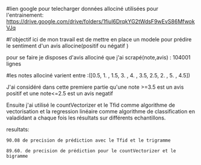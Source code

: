 
#lien google pour telecharger données allociné utilisées pour l'entrainement:
https://drive.google.com/drive/folders/1fiul6DrqkYG2tWdsF9wEvS86MfwokVJq


#l'objectif ici  de mon travail est de mettre en place un modele pour  prédire le sentiment d'un avis allocine(positif ou négatif )

pour se faire je disposes d'avis allociné que j'ai scrapé(note,avis) : 104001 lignes

#les notes allociné varient entre :([0.5, 1. , 1.5, 3. , 4. , 3.5, 2.5, 2. , 5. , 4.5])


J'ai considéré dans cette premiere partie qu'une note >=3.5 est un avis positif et une note<=2.5 est un avis negatif


Ensuite j'ai utilisé le countVectorizer et le Tfid comme algorithme de vectorisation et la regression linéaire comme algorithme de classification
en valadidant a chaque fois les résultats sur différents echantillons.


resultats:

    90.08 de precision de prédiction avec le Tfid et le trigramme

    89.60. de precision de prédiction pour le countVectorizer et le bigramme
